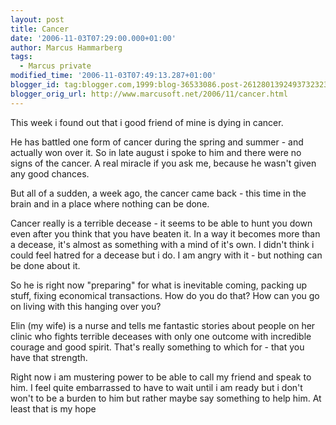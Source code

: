 ```yaml
---
layout: post
title: Cancer
date: '2006-11-03T07:29:00.000+01:00'
author: Marcus Hammarberg
tags:
  - Marcus private
modified_time: '2006-11-03T07:49:13.287+01:00'
blogger_id: tag:blogger.com,1999:blog-36533086.post-2612801392493732323
blogger_orig_url: http://www.marcusoft.net/2006/11/cancer.html
---
```


This
week i found out that i good friend of mine is dying in cancer.

He has battled one form of cancer during the spring and summer - and
actually won over it. So in late august i spoke to him and there were no
signs of the cancer. A real miracle if you ask me, because he wasn't
given any good chances.

But all of a sudden, a week ago, the cancer came back - this time in the
brain and in a place where nothing can be done.

Cancer really is a terrible decease - it seems to be able to hunt you
down even after you think that you have beaten it. In a way it becomes
more than a decease, it's almost as something with a mind of it's own. I
didn't think i could feel hatred for a decease but i do. I am angry with
it - but nothing can be done about it.

So he is right now "preparing" for what is inevitable coming, packing up
stuff, fixing economical transactions. How do you do that? How can you
go on living with this hanging over you?

Elin (my wife) is a nurse and tells me fantastic stories about people on
her clinic who fights terrible deceases with only one outcome with
incredible courage and good spirit. That's really something to which
for - that you have that strength.

Right now i am mustering power to be able to call my friend and speak to
him. I feel quite embarrassed to have to wait until i am ready but i
don't won't to be a burden to him but rather maybe say something to help
him. At least that is my hope
